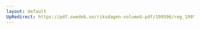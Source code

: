 ```yaml
---
layout: default
UpRedirect: https://pdf.swedeb.se/riksdagen-volumeG-pdf/199596/reg_199596/reg_199596_0329.pdf
---
```

